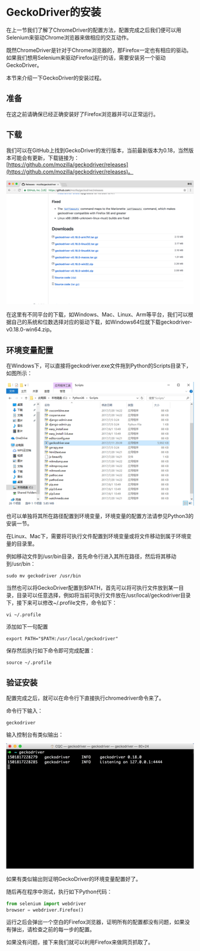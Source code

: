 # GeckoDriver的安装

在上一节我们了解了ChromeDriver的配置方法，配置完成之后我们便可以用Selenium来驱动Chrome浏览器来做相应的交互动作。

既然ChromeDriver是针对于Chrome浏览器的，那Firefox一定也有相应的驱动。如果我们想用Selenium来驱动Firefox运行的话，需要安装另一个驱动GeckoDriver。

本节来介绍一下GeckoDriver的安装过程。

## 准备

在这之前请确保已经正确安装好了Firefox浏览器并可以正常运行。

## 下载

我们可以在GitHub上找到GeckoDriver的发行版本，当前最新版本为0.18，当然版本可能会有更新，下载链接为：[https://github.com/mozilla/geckodriver/releases](https://github.com/mozilla/geckodriver/releases)。

![](./assets/2017-08-04-11-04-06.png)

在这里有不同平台的下载，如Windows、Mac、Linux、Arm等平台，我们可以根据自己的系统和位数选择对应的驱动下载，如Windows64位就下载geckodriver-v0.18.0-win64.zip。

## 环境变量配置

在Windows下，可以直接将geckodriver.exe文件拖到Python的Scripts目录下，如图所示：

![](./assets/2017-08-04-11-34-15.jpg)


也可以单独将其所在路径配置到环境变量，环境变量的配置方法请参见Python3的安装一节。

在Linux、Mac下，需要将可执行文件配置到环境变量或将文件移动到属于环境变量的目录里。

例如移动文件到/usr/bin目录，首先命令行进入其所在路径，然后将其移动到/usr/bin：

```
sudo mv geckodriver /usr/bin
```

当然也可以将GeckoDriver配置到$PATH，首先可以将可执行文件放到某一目录，目录可以任意选择，例如将当前可执行文件放在/usr/local/geckodriver目录下，接下来可以修改~/.profile文件，命令如下：

```
vi ~/.profile
```

添加如下一句配置

```
export PATH="$PATH:/usr/local/geckodriver"
```

保存然后执行如下命令即可完成配置：

```
source ~/.profile
```

## 验证安装


配置完成之后，就可以在命令行下直接执行chromedriver命令来了。

命令行下输入：

```
geckodriver
```

输入控制台有类似输出：


![](./assets/2017-08-04-11-27-41.jpg)


如果有类似输出则证明GeckoDriver的环境变量配置好了。

随后再在程序中测试，执行如下Python代码：

```python
from selenium import webdriver
browser = webdriver.Firefox()
```

运行之后会弹出一个空白的Firefox浏览器，证明所有的配置都没有问题，如果没有弹出，请检查之前的每一步的配置。

如果没有问题，接下来我们就可以利用Firefox来做网页抓取了。